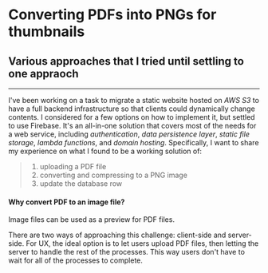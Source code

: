 # Converting PDFs into PNGs for thumbnails
## Various approaches that I tried until settling to one appraoch
<hr>

I've been working on a task to migrate a static website hosted on *AWS S3* to have a full backend infrastructure so that clients could dynamically change contents. I considered for a few options on how to implement it, but settled to use Firebase. It's an all-in-one solution that covers most of the needs for a web service, including *authentication*, *data persistence layer*, *static file storage*, *lambda functions*, and *domain hosting*. Specifically, I want to share my experience on what I found to be a working solution of:

> 1. uploading a PDF file
> 2. converting and compressing to a PNG image
> 3. update the database row 

#### Why convert PDF to an image file?

Image files can be used as a preview for PDF files. 

There are two ways of approaching this challenge: client-side and server-side. For UX, the ideal option is to let users upload PDF files, then letting the server to handle the rest of the processes. This way users don't have to wait for all of the processes to complete.
